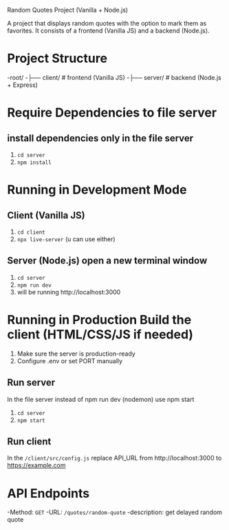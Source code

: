 Random Quotes Project (Vanilla + Node.js)

A project that displays random quotes with the option to mark them as favorites. It consists of a frontend (Vanilla JS) and a backend (Node.js).

# Project Structure

-root/
-├── client/ # frontend (Vanilla JS)
-├── server/ # backend (Node.js + Express)

# Require Dependencies to file server

## install dependencies only in the file server

1. `cd server`
2. `npm install`

# Running in Development Mode

## Client (Vanilla JS)

1. `cd client`
2. `npx live-server` (u can use either)

## Server (Node.js) open a new terminal window

1. `cd server`
2. `npm run dev`
3. will be running http://localhost:3000

# Running in Production Build the client (HTML/CSS/JS if needed)

1. Make sure the server is production-ready
2. Configure .env or set PORT manually

## Run server

In the file server instead of npm run dev (nodemon) use npm start

1. `cd server`
2. `npm start`

## Run client

In the `/client/src/config.js` replace API_URL from http://localhost:3000 to https://example.com

# API Endpoints

-Method: `GET`
-URL: `/quotes/random-quote`
-description: get delayed random quote
